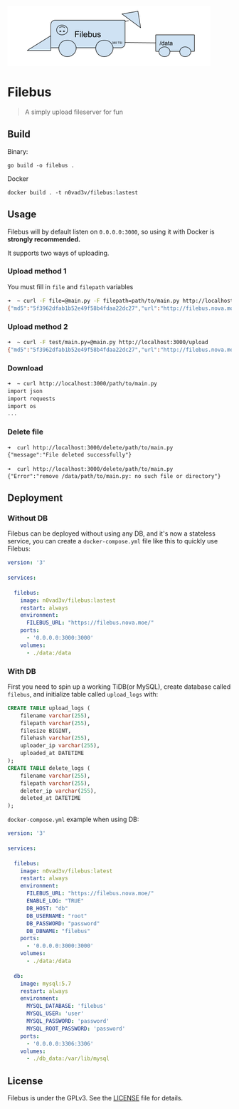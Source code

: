 ![](./Filebus.png)
# Filebus

> A simply upload fileserver for fun

## Build

Binary:

```
go build -o filebus .
```

Docker

```
docker build . -t n0vad3v/filebus:lastest
```

## Usage

Filebus will by default listen on `0.0.0.0:3000`, so using it with Docker is **strongly recommended.**

It supports two ways of uploading.

### Upload method 1

You must fill in `file` and `filepath` variables

```bash
➜  ~ curl -F file=@main.py -F filepath=path/to/main.py http://localhost:3000/upload
{"md5":"5f3962dfab1b52e49f58b4fdaa22dc27","url":"http://filebus.nova.moe/path/to/main.py"}% 
```

### Upload method 2

```bash
➜  ~ curl -F test/main.py=@main.py http://localhost:3000/upload
{"md5":"5f3962dfab1b52e49f58b4fdaa22dc27","url":"http://filebus.nova.moe/test/main.py"}%           
```

### Download

```bash
➜  ~ curl http://localhost:3000/path/to/main.py
import json
import requests
import os
...
```

### Delete file

```
➜  curl http://localhost:3000/delete/path/to/main.py
{"message":"File deleted successfully"}

➜  curl http://localhost:3000/delete/path/to/main.py
{"Error":"remove /data/path/to/main.py: no such file or directory"}
```

## Deployment

### Without DB

Filebus can be deployed without using any DB, and it's now a stateless service, you can create a `docker-compose.yml` file like this to quickly use Filebus:

```yml
version: '3'

services:

  filebus:
    image: n0vad3v/filebus:lastest
    restart: always
    environment:
      FILEBUS_URL: "https://filebus.nova.moe/"
    ports:
      - '0.0.0.0:3000:3000'
    volumes:
      - ./data:/data
```


### With DB

First you need to spin up a working TiDB(or MySQL), create database called `filebus`, and initialize table called `upload_logs` with:

```sql
CREATE TABLE upload_logs (
    filename varchar(255),
    filepath varchar(255),
    filesize BIGINT,
    filehash varchar(255),
    uploader_ip varchar(255),
    uploaded_at DATETIME
);
CREATE TABLE delete_logs (
    filename varchar(255),
    filepath varchar(255),
    deleter_ip varchar(255),
    deleted_at DATETIME
);
```

`docker-compose.yml` example when using DB:

```yaml
version: '3'

services:

  filebus:
    image: n0vad3v/filebus:latest
    restart: always
    environment:
      FILEBUS_URL: "https://filebus.nova.moe/"
      ENABLE_LOG: "TRUE"
      DB_HOST: "db"
      DB_USERNAME: "root"
      DB_PASSWORD: "password"
      DB_DBNAME: "filebus"
    ports:
      - '0.0.0.0:3000:3000'
    volumes:
      - ./data:/data

  db:
    image: mysql:5.7
    restart: always
    environment:
      MYSQL_DATABASE: 'filebus'
      MYSQL_USER: 'user'
      MYSQL_PASSWORD: 'password'
      MYSQL_ROOT_PASSWORD: 'password'
    ports:
      - '0.0.0.0:3306:3306'
    volumes:
      - ./db_data:/var/lib/mysql

```

## License

Filebus is under the GPLv3. See the [LICENSE](./LICENSE) file for details.
